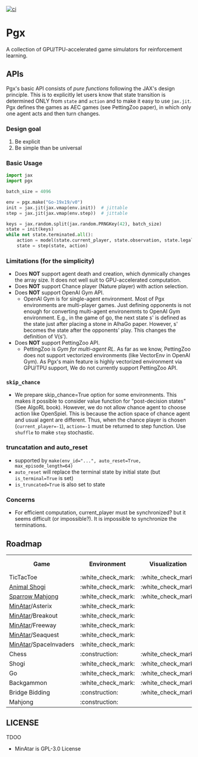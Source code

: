 [![ci](https://github.com/sotetsuk/pgx/actions/workflows/ci.yml/badge.svg)](https://github.com/sotetsuk/pgx/actions/workflows/ci.yml)

# Pgx

A collection of GPU/TPU-accelerated game simulators for reinforcement learning.

## APIs
Pgx's basic API consists of *pure functions* following the JAX's design principle.
This is to explicitly let users know that state transition is determined ONLY from `state` and `action` and to make it easy to use `jax.jit`.
Pgx defines the games as AEC games (see PettingZoo paper), in which only one agent acts and then turn changes.


### Design goal
1. Be explicit
2. Be simple than be universal


### Basic Usage

```py
import jax
import pgx

batch_size = 4096

env = pgx.make("Go-19x19/v0")
init = jax.jit(jax.vmap(env.init))  # jittable
step = jax.jit(jax.vmap(env.step))  # jittable

keys = jax.random.split(jax.random.PRNGKey(42), batch_size)
state = init(keys)
while not state.terminated.all():
    action = model(state.current_player, state.observation, state.legal_action_mask)
    state = step(state, action)
```

### Limitations (for the simplicity)
* Does **NOT** support agent death and creation, which dynmically changes the array size. It does not well suit to GPU-accelerated computation.
* Does **NOT** support Chance player (Nature player) with action selection.
* Does **NOT** support OpenAI Gym API.
    * OpenAI Gym is for single-agent environment. Most of Pgx environments are multi-player games. Just defining opponents is not enough for converting multi-agent environemnts to OpenAI Gym environment. E.g., in the game of go, the next state s' is defined as the state just after placing a stone in AlhaGo paper. However, s' becomes the state after the opponents' play. This changes the definition of V(s').
* Does **NOT** support PettingZoo API.
    * PettingZoo is *Gym for multi-agent RL*. As far as we know, PettingZoo does not support vectorized environments (like VectorEnv in OpenAI Gym). As Pgx's main feature is highly vectorized environment via GPU/TPU support, We do not currently support PettingZoo API. 

### `skip_chance`
* We prepare skip_chance=True option for some environments. This makes it possible to consider value function for "post-decision states" (See AlgoRL book). However, we do not allow chance agent to choose action like OpenSpiel. This is because the action space of chance agent and usual agent are different. Thus, when the chance player is chosen (`current_player=-1`), `action=-1` must be returned to step function. Use `shuffle` to make `step` stochastic.

### truncatation and auto_reset
* supported by `make(env_id="...", auto_reset=True, max_episode_length=64)`
* `auto_reset` will replace the terminal state by initial state (but `is_terminal=True` is set)
* `is_truncated=True` is also set to state

### Concerns
* For efficient computation, current_player must be synchronized? but it seems difficult (or impossible?). It is impossible to synchronize the terminations.

## Roadmap

<table>
<tr>
  <th>Game</th>
  <th>Environment</th>
  <th>Visualization</th>
  <th>Baseline algo/model</th>
  <th>Document</th>
</tr>
<tr>
 <td>TicTacToe</td>
 <td>:white_check_mark:</td>
 <td>:white_check_mark:</td>
 <td></td>
 <td></td>
</tr>
<tr>
 <td> <a href="https://en.wikipedia.org/wiki/D%C5%8Dbutsu_sh%C5%8Dgi">Animal Shogi</a> </td>
 <td>:white_check_mark:</td>
 <td>:white_check_mark:</td>
 <td></td>
 <td></td>
</tr>
<tr>
 <td><a href="https://sugorokuya.jp/p/suzume-jong">Sparrow Mahjong</a></td>
 <td>:white_check_mark:</td>
 <td>:white_check_mark:</td>
 <td></td>
 <td></td>
</tr>
<tr>
 <td><a href="https://github.com/kenjyoung/MinAtar">MinAtar</a>/Asterix</td>
 <td>:white_check_mark:</td>
 <td></td>
 <td></td>
 <td></td>
</tr>
<tr>
 <td><a href="https://github.com/kenjyoung/MinAtar">MinAtar</a>/Breakout</td>
 <td>:white_check_mark:</td>
 <td></td>
 <td></td>
 <td></td>
</tr>
<tr>
 <td><a href="https://github.com/kenjyoung/MinAtar">MinAtar</a>/Freeway</td>
 <td>:white_check_mark:</td>
 <td></td>
 <td></td>
 <td></td>
</tr>
<tr>
 <td><a href="https://github.com/kenjyoung/MinAtar">MinAtar</a>/Seaquest</td>
 <td>:white_check_mark:</td>
 <td></td>
 <td></td>
 <td></td>
</tr>
<tr>
 <td><a href="https://github.com/kenjyoung/MinAtar">MinAtar</a>/SpaceInvaders</td>
 <td>:white_check_mark:</td>
 <td></td>
 <td></td>
 <td></td>
</tr>
<tr>
 <td>Chess</td>
 <td>:construction:</td>
 <td>:white_check_mark:</td>
 <td></td>
 <td></td>
</tr>
<tr>
 <td>Shogi</td>
 <td>:white_check_mark:</td>
 <td>:white_check_mark:</td>
 <td>:construction:</td>
 <td></td>
</tr>
<tr>
 <td>Go</td>
 <td>:white_check_mark:</td>
 <td>:white_check_mark:</td>
 <td></td>
 <td></td>
</tr>
<tr>
 <td>Backgammon</td>
 <td>:white_check_mark:</td>
 <td>:white_check_mark:</td>
 <td></td>
 <td></td>
</tr>
<tr>
 <td>Bridge Bidding</td>
 <td>:construction:</td>
 <td>:white_check_mark:</td>
 <td></td>
 <td></td>
</tr>
<tr>
 <td>Mahjong</td>
 <td>:construction:</td>
 <td></td>
 <td></td>
 <td></td>
</tr>





</table>

## LICENSE

TDOO

* MinAtar is GPL-3.0 License
